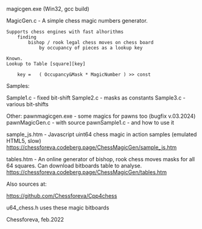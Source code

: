 
magicgen.exe	(Win32, gcc build)

MagicGen.c - A simple chess magic numbers generator.

	Supports chess engines with fast alhorithms
		finding
			bishop / rook legal chess moves on chess board
				by occupancy of pieces as a lookup key
	
	Known.
	Lookup to Table [square][key]
			
		key =   ( Occupancy&Mask * MagicNumber ) >> const

Samples:
			
Sample1.c	- fixed bit-shift
Sample2.c	- masks as constants
Sample3.c	- various bit-shifts


Other:
pawnmagicgen.exe	- some magics for pawns too (bugfix v.03.2024)
pawnMagicGen.c		- with source
pawnSample1.c		- and how to use it


sample_js.htm	- Javascript uint64 chess magic in action samples (emulated HTML5, slow)
https://chessforeva.codeberg.page/ChessMagicGen/sample_js.htm


tables.htm	- An online generator of bishop, rook chess moves masks for all 64 squares.
Can download bitboards table to analyse.
https://chessforeva.codeberg.page/ChessMagicGen/tables.htm

Also sources at:

https://github.com/Chessforeva/Cpp4chess

u64_chess.h uses these magic bitboards


Chessforeva, feb.2022